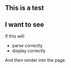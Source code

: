 This is a test
---

## I want to see

If this will:

- parse correctly
- display correctly

And _then_ render into the page.
